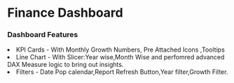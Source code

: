 # Finance Dashboard

### Dashboard Features
<li>KPI Cards - With Monthly Growth Numbers, Pre Attached Icons ,Tooltips</li>
											<li>Line Chart - With Slicer:Year wise,Month Wise and perfomred advanced DAX Measure logic to bring out insights.</li>
											<li>Filters - Date Pop calendar,Report Refresh Button,Year filter,Growth Filter.</li>
